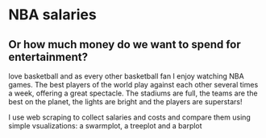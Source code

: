 # NBA salaries
## Or how much money do we want to spend for entertainment?

love basketball and as every other basketball fan I enjoy watching NBA games. The best players of the world play against each other several times a week, offering a great spectacle. The stadiums are full, the teams are the best on the planet, the lights are bright and the players are superstars!

I use web scraping to collect salaries and costs and compare them using simple vsualizations: a swarmplot, a treeplot and a barplot
